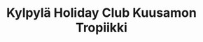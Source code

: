 ---
title: Kylpylä Holiday Club Kuusamon Tropiikki
elamys: ye
rentoutuminen: ye
ruka: ye
slug: https://www.holidayclubresorts.com/fi/kohteet/kuusamon-tropiikki/kylpyla/
update: 2022-03-26-11:07
products: Kylpylähuvit, ohjattua allasjumppaa, Harmony Spa, Rantasauna
image01: ../images/kuusamon-tropiikki-spa.webp
---